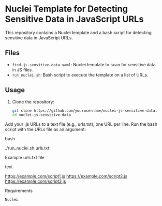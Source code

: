 # Nuclei Template for Detecting Sensitive Data in JavaScript URLs

This repository contains a Nuclei template and a bash script for detecting sensitive data in JavaScript URLs.

## Files

- `find-js-sensitive-data.yaml`: Nuclei template to scan for sensitive data in JS files.
- `run_nuclei.sh`: Bash script to execute the template on a list of URLs.

## Usage

1. Clone the repository:
   ```bash
   git clone https://github.com/yourusername/nuclei-js-sensitive-data.git
   cd nuclei-js-sensitive-data
Add your .js URLs to a text file (e.g., urls.txt), one URL per line.
Run the bash script with the URLs file as an argument:

bash

./run_nuclei.sh urls.txt

Example urls.txt file

text

https://example.com/script1.js
https://example.com/script2.js
https://example.com/script3.js

Requirements

    Nuclei
